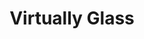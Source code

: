 ---
title: 'Virtually Glass'
desc: '
<p class="font--regular">Virtually Glass are specialist suppliers of polycarbonate glasses. We only supply the highest quality polycarbonate reusable glasses from leading manufacturers and we take much pride in offering our superb range at great prices.</p>'
tags:
  - Location::Church Crookham, Hampshire
  - Category::Other
  - Category::Tradespeople
header:
  src: header.jpg
  alt: Virtually Glass Header
logo: 
  src: logo.jpeg
  alt: Virtually Glass Logo
covidInfomation: '
<p class="font--regular">Find us online.</p>'
covidStatus:
  icon: success
  text: 'We are Open! Business As Usual.'
openingHours:
  monday: '0900 - 1800'
  tuesday: '0900 - 1800'
  wednesday: '0900 - 1800'
  thursday: '0900 - 1800'
  friday: '0900 - 1800'
  saturday: '0900 - 1800'
  sunday: 'Closed'
contactDetails:
  email: 'nichola@virtually-glass.co.uk'
  phone: '07432672377'
  website: 'https://www.virtually-glass.co.uk'
socialLinks:
  facebook: 'https://www.facebook.com/VirtuallyGlass'
  messenger: 'https://m.me/VirtuallyGlass'
  instagram: 'https://www.instagram.com/virtually_glass/'
ctaLink: 'https://www.virtually-glass.com'
metaDesc: 'Virtually Glass are specialist suppliers of polycarbonate glasses.'
---